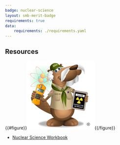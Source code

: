 ```yaml
---
badge: nuclear-science
layout: smb-merit-badge
requirements: true
data:
    requirements: ./requirements.yaml
---
```


## Resources

{{#figure}}<img src="nuclear-science-bucky.jpg" class="W(100%)" />{{/figure}}
* [Nuclear Science Workbook](nuclear-science-workbook.pdf)
